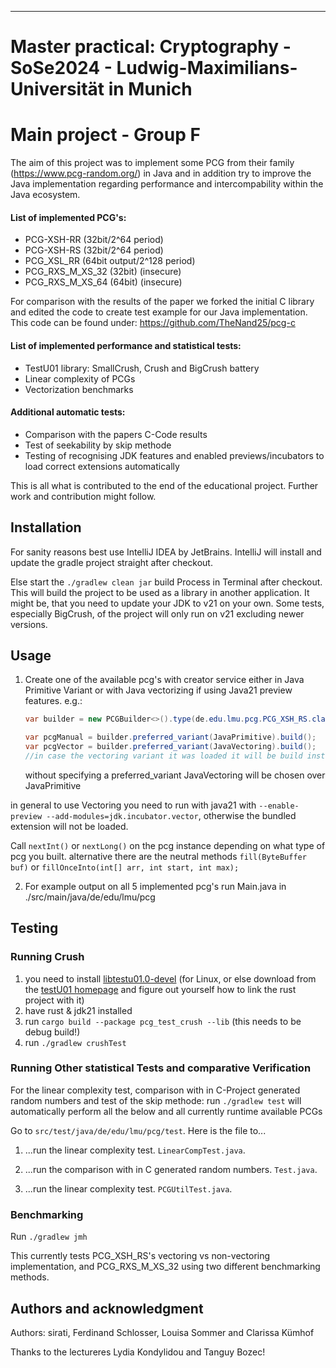 ***
# Master practical: Cryptography - SoSe2024 - Ludwig-Maximilians-Universität in Munich
# Main project - Group F


The aim of this project was to implement some PCG from their family (https://www.pcg-random.org/) in Java and in addition 
try to improve the Java implementation regarding performance and intercompability within the Java ecosystem.

#### List of implemented PCG's:
* PCG-XSH-RR (32bit/2^64 period)
* PCG-XSH-RS (32bit/2^64 period)
* PCG_XSL_RR (64bit output/2^128 period)
* PCG_RXS_M_XS_32 (32bit) (insecure)
* PCG_RXS_M_XS_64 (64bit) (insecure)


For comparison with the results of the paper we forked the initial C library and edited the code to create test example for our Java implementation. This code can be found under: https://github.com/TheNand25/pcg-c

#### List of implemented performance and statistical tests:
* TestU01 library: SmallCrush, Crush and BigCrush battery
* Linear complexity of PCGs
* Vectorization benchmarks

#### Additional automatic tests:
* Comparison with the papers C-Code results
* Test of seekability by skip methode
* Testing of recognising JDK features and enabled previews/incubators to load correct extensions automatically

This is all what is contributed to the end of the educational project. Further work and contribution might follow.

## Installation

For sanity reasons best use IntelliJ IDEA by JetBrains. 
IntelliJ will install and update the gradle project straight after checkout.

Else start the ```./gradlew clean jar``` build Process in Terminal after checkout. This will build the project to be used as a library in another application. It might be, that you need to update your JDK to v21 on your own. Some tests, especially BigCrush, of the project will only run on v21 excluding newer versions.

## Usage
1. Create one of the available pcg's with creator service either in Java Primitive Variant or with Java vectorizing if using Java21 preview features. e.g.:

    ```java
    var builder = new PCGBuilder<>().type(de.edu.lmu.pcg.PCG_XSH_RS.class).seed(42L);
    
    var pcgManual = builder.preferred_variant(JavaPrimitive).build();
    var pcgVector = builder.preferred_variant(JavaVectoring).build();
    //in case the vectoring variant it was loaded it will be build instead
    ```
   without specifying a preferred_variant JavaVectoring will be chosen over JavaPrimitive
   
in general to use Vectoring you need to run with java21 with ```--enable-preview --add-modules=jdk.incubator.vector```, otherwise the bundled extension will not be loaded.

   Call ```nextInt()``` or ```nextLong()``` on the pcg instance depending on what type of pcg you built. alternative there are the neutral methods `fill(ByteBuffer buf)` or `fillOnceInto(int[] arr, int start, int max);`


2. For example output on all 5 implemented pcg's run Main.java in ./src/main/java/de/edu/lmu/pcg

## Testing
### Running Crush
1. you need to install [libtestu01.0-devel](https://packages.debian.org/sid/libtestu01-0-dev) (for Linux, or else download from the [testU01 homepage](https://simul.iro.umontreal.ca/testu01/tu01.html) and figure out yourself how to link the rust project with it)
2. have rust & jdk21 installed
3. run ```cargo build --package pcg_test_crush --lib``` (this needs to be debug build!)
4. run ```./gradlew crushTest```

### Running Other statistical Tests and comparative Verification
For the linear complexity test, comparison with in C-Project generated random numbers and test of the skip methode:
run ```./gradlew test``` will automatically perform all the below and all currently runtime available PCGs

Go to ```src/test/java/de/edu/lmu/pcg/test```. Here is the file to...
1. ...run the linear complexity test. ```LinearCompTest.java```.


2. ...run the comparison with in C generated random numbers. ```Test.java```.


3. ...run the linear complexity test. ```PCGUtilTest.java```.

### Benchmarking
Run ```./gradlew jmh```

This currently tests PCG_XSH_RS's vectoring vs non-vectoring implementation,
and PCG_RXS_M_XS_32 using two different benchmarking methods.

## Authors and acknowledgment
Authors: sirati, Ferdinand Schlosser, Louisa Sommer and Clarissa Kümhof

Thanks to the lectureres Lydia Kondylidou and Tanguy Bozec!
